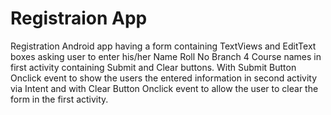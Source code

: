 # Registraion App

Registration Android app having a form containing TextViews and EditText boxes asking user to enter his/her 
Name
Roll No
Branch
4 Course names
in first activity containing Submit and Clear buttons. With Submit Button Onclick event to show the users the entered information in second activity via Intent and with Clear Button Onclick event to allow the user to  clear the form in the first activity.
